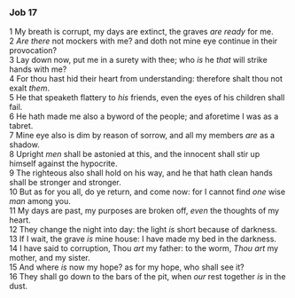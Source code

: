 ### Job 17

1 My breath is corrupt, my days are extinct, the graves *are ready* for me.  
2 *Are there* not mockers with me? and doth not mine eye continue in their provocation?  
3 Lay down now, put me in a surety with thee; who *is* he *that* will strike hands with me?  
4 For thou hast hid their heart from understanding: therefore shalt thou not exalt *them*.  
5 He that speaketh flattery to *his* friends, even the eyes of his children shall fail.  
6 He hath made me also a byword of the people; and aforetime I was as a tabret.  
7 Mine eye also is dim by reason of sorrow, and all my members *are* as a shadow.  
8 Upright *men* shall be astonied at this, and the innocent shall stir up himself against the hypocrite.  
9 The righteous also shall hold on his way, and he that hath clean hands shall be stronger and stronger.  
10 But as for you all, do ye return, and come now: for I cannot find *one* wise *man* among you.  
11 My days are past, my purposes are broken off, *even* the thoughts of my heart.  
12 They change the night into day: the light *is* short because of darkness.  
13 If I wait, the grave *is* mine house: I have made my bed in the darkness.  
14 I have said to corruption, Thou *art* my father: to the worm, *Thou art* my mother, and my sister.  
15 And where *is* now my hope? as for my hope, who shall see it?  
16 They shall go down to the bars of the pit, when *our* rest together *is* in the dust.  
